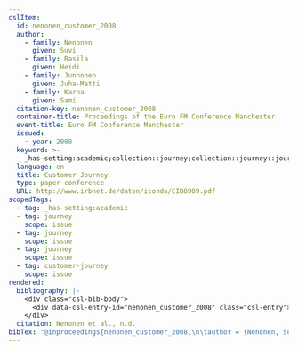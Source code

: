 ```yaml
---
cslItem:
  id: nenonen_customer_2008
  author:
    - family: Nenonen
      given: Suvi
    - family: Rasila
      given: Heidi
    - family: Junnonen
      given: Juha-Matti
    - family: Karna
      given: Sami
  citation-key: nenonen_customer_2008
  container-title: Proceedings of the Euro FM Conference Manchester
  event-title: Euro FM Conference Manchester
  issued:
    - year: 2008
  keyword: >-
    _has-setting:academic;collection::journey;collection::journey::journey::customer-journey
  language: en
  title: Customer Journey
  type: paper-conference
  URL: http://www.irbnet.de/daten/iconda/CIB8909.pdf
scopedTags:
  - tag: _has-setting:academic
  - tag: journey
    scope: issue
  - tag: journey
    scope: issue
  - tag: journey
    scope: issue
  - tag: customer-journey
    scope: issue
rendered:
  bibliography: |-
    <div class="csl-bib-body">
      <div data-csl-entry-id="nenonen_customer_2008" class="csl-entry">Nenonen, S., Rasila, H., Junnonen, J.-M., &#38; Karna, S. n.d.. Customer Journey. <i>Proceedings of the Euro FM Conference Manchester</i>. Euro FM Conference Manchester. http://www.irbnet.de/daten/iconda/CIB8909.pdf</div>
    </div>
  citation: Nenonen et al., n.d.
bibTex: "@inproceedings{nenonen_customer_2008,\n\tauthor = {Nenonen, Suvi and Rasila, Heidi and Junnonen, Juha-Matti and Karna, Sami},\n\tbooktitle = {Proceedings of the {Euro} {FM} {Conference} {Manchester}},\n\ttitle = {Customer {Journey}},\n\thowpublished = {http://www.irbnet.de/daten/iconda/CIB8909.pdf},\n}\n\n"
---
```

